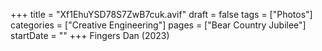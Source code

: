 +++
title = "Xf1EhuYSD78S7ZwB7cuk.avif"
draft = false
tags = ["Photos"]
categories = ["Creative Engineering"]
pages = ["Bear Country Jubilee"]
startDate = ""
+++
Fingers Dan (2023)
